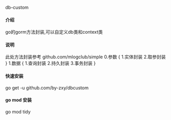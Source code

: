 db-custom

#### 介绍
go的gorm方法封装,可以自定义db类和context类

#### 说明
此处方法封装参考 github.com/mlogclub/simple 
0.参数 { 1.实体封装 2.取参封装 } 
1.数据 { 1.查询封装 2.持久封装 3.事务封装 }

#### 快速安装
go get -u github.com/by-zxy/dbcustom

#### go mod 安装
go mod tidy
